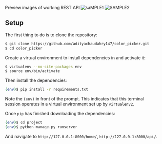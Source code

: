 
Preview images of working REST API
![saMPLE1](http:https://github.com/adityachaudahry147/color_picker/images/sampe1.jpeg)
![SAMPLE2](http:https://github.com/adityachaudahry147/color_picker/images/sample2.jpeg)

## Setup

The first thing to do is to clone the repository:

```sh
$ git clone https://github.com/adityachaudahry147/color_picker.git
$ cd color_picker
```

Create a virtual environment to install dependencies in and activate it:

```sh
$ virtualenv --no-site-packages env
$ source env/bin/activate
```

Then install the dependencies:

```sh
(env)$ pip install -r requirements.txt
```
Note the `(env)` in front of the prompt. This indicates that this terminal
session operates in a virtual environment set up by `virtualenv2`.

Once `pip` has finished downloading the dependencies:
```sh
(env)$ cd project
(env)$ python manage.py runserver
```
And navigate to `http://127.0.0.1:8000/home/`, `http://127.0.0.1:8000/api/`.